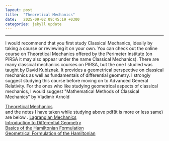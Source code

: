 ```yaml
---
layout: post
title:  "Theoretical Mechanics"
date:   2025-09-02 09:45:19 +0300
categories: jekyll update
---
```


---
I would recommend that you first study Classical Mechanics, ideally by taking a course or reviewing it on your own. You can check out the online course on Theoretical Mechanics offered by the Perimeter Institute (on PIRSA it may also appear under the name Classical Mechanics). There are many classical mechanics courses on PIRSA, but the one I studied was taught by David Kubiznak. It provides a geometrical perspective on classical mechanics as well as fundamentals of differential geometry. I strongly suggest studying this course before moving on to Advanced General Relativity. For the ones who like studying geometrical aspects of classical mechanics, I would suggest "Mathematical Methods of Classical Mechanics" by  Vladimir Arnold



[Theoretical Mechanics](/assets/files/TheoreticalMechanics.pdf)<br>
and the notes I have taken while studying above pdf(it is more or less same) are below .
[Lagrangian Mechanics](/assets/files/lagr.pdf)<br>
[Introduction to Differential Geometry](/assets/files/intdif.pdf)<br>
[Basics of the Hamiltonian Formulation](/assets/files/hambasic.pdf)<br>
[Geometrical Formulation of the Hamiltonian](/assets/files/geoham.pdf)<br>

